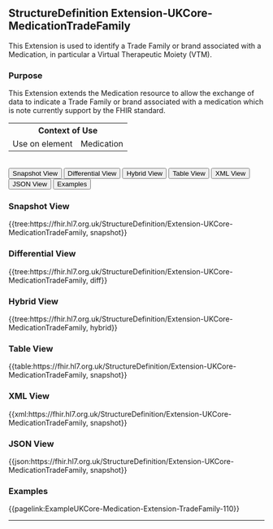 ## StructureDefinition Extension-UKCore-MedicationTradeFamily

This Extension is used to identify a Trade Family or brand associated with a Medication, in particular a Virtual Therapeutic Moiety (VTM).

### Purpose

This Extension extends the Medication resource to allow the exchange of data to indicate a Trade Family or brand associated with a medication which is note currently support by the FHIR standard.

<table id="assets">
<tr>
<th colspan="2">Context of Use</th>
</tr>
<tr>
<td>Use on element</td>
<td>Medication</td>
</tr>
</table>
<br/>


<div class="tab">
 <button class="tablinks active" onclick="openTab(event, 'Snapshot View')">Snapshot View</button>
  <button class="tablinks" onclick="openTab(event, 'Differential View')">Differential View</button>
  <button class="tablinks" onclick="openTab(event, 'Hybrid View')">Hybrid View</button>
   <button class="tablinks" onclick="openTab(event, 'Table View')">Table View</button>
   <button class="tablinks" onclick="openTab(event, 'XML View')">XML View</button>
   <button class="tablinks" onclick="openTab(event, 'JSON View')">JSON View</button>
  <button class="tablinks" onclick="openTab(event, 'Examples')">Examples</button>
</div>

<div id="Snapshot View" class="tabcontent" style="display:block">
  <h3>Snapshot View</h3>
{{tree:https://fhir.hl7.org.uk/StructureDefinition/Extension-UKCore-MedicationTradeFamily, snapshot}}
</div>

<div id="Differential View" class="tabcontent">
  <h3>Differential View</h3>
{{tree:https://fhir.hl7.org.uk/StructureDefinition/Extension-UKCore-MedicationTradeFamily, diff}}
</div>

<div id="Hybrid View" class="tabcontent">
  <h3>Hybrid View</h3>
{{tree:https://fhir.hl7.org.uk/StructureDefinition/Extension-UKCore-MedicationTradeFamily, hybrid}}
</div>

<div id="Table View" class="tabcontent">
  <h3>Table View</h3>
{{table:https://fhir.hl7.org.uk/StructureDefinition/Extension-UKCore-MedicationTradeFamily, snapshot}}
</div>
<div id="XML View" class="tabcontent">
  <h3>XML View</h3>
{{xml:https://fhir.hl7.org.uk/StructureDefinition/Extension-UKCore-MedicationTradeFamily, snapshot}}
</div>
<div id="JSON View" class="tabcontent">
  <h3>JSON View</h3>
{{json:https://fhir.hl7.org.uk/StructureDefinition/Extension-UKCore-MedicationTradeFamily, snapshot}}
</div>

<div id="Examples" class="tabcontent">
  <h3>Examples</h3>
  {{pagelink:ExampleUKCore-Medication-Extension-TradeFamily-110}}
</div>

---
